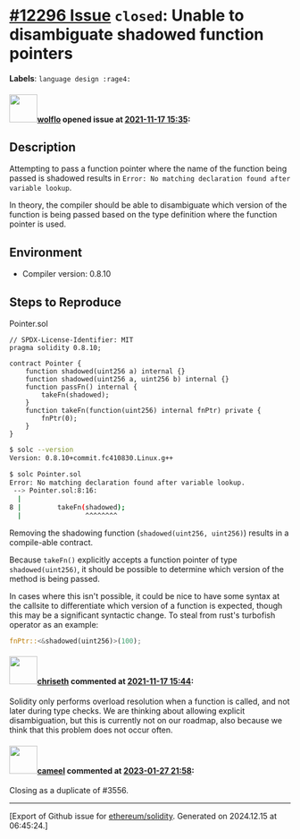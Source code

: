 # [\#12296 Issue](https://github.com/ethereum/solidity/issues/12296) `closed`: Unable to disambiguate shadowed function pointers
**Labels**: `language design :rage4:`


#### <img src="https://avatars.githubusercontent.com/u/33909953?u=813fc9edd9c477977cd6115051acab9a71d4b09c&v=4" width="50">[wolflo](https://github.com/wolflo) opened issue at [2021-11-17 15:35](https://github.com/ethereum/solidity/issues/12296):

## Description

Attempting to pass a function pointer where the name of the function being passed is shadowed results in `Error: No matching declaration found after variable lookup`.

In theory, the compiler should be able to disambiguate which version of the function is being passed based on the type definition where the function pointer is used.

## Environment

- Compiler version: 0.8.10

## Steps to Reproduce
Pointer.sol
```solidity
// SPDX-License-Identifier: MIT
pragma solidity 0.8.10;

contract Pointer {
    function shadowed(uint256 a) internal {}
    function shadowed(uint256 a, uint256 b) internal {}
    function passFn() internal {
        takeFn(shadowed);
    }
    function takeFn(function(uint256) internal fnPtr) private {
        fnPtr(0);
    }
}
```

```bash
$ solc --version
Version: 0.8.10+commit.fc410830.Linux.g++

$ solc Pointer.sol
Error: No matching declaration found after variable lookup.
 --> Pointer.sol:8:16:
  |
8 |         takeFn(shadowed);
  |                ^^^^^^^^
```

Removing the shadowing function (`shadowed(uint256, uint256)`) results in a compile-able contract.

Because `takeFn()` explicitly accepts a function pointer of type `shadowed(uint256)`, it should be possible to determine which version of the method is being passed.

In cases where this isn't possible, it could be nice to have some syntax at the callsite to differentiate which version of a function is expected, though this may be a significant syntactic change. To steal from rust's turbofish operator as an example:
```rust
fnPtr::<&shadowed(uint256)>(100);
```

#### <img src="https://avatars.githubusercontent.com/u/9073706?v=4" width="50">[chriseth](https://github.com/chriseth) commented at [2021-11-17 15:44](https://github.com/ethereum/solidity/issues/12296#issuecomment-971705133):

Solidity only performs overload resolution when a function is called, and not later during type checks. We are thinking about allowing explicit disambiguation, but this is currently not on our roadmap, also because we think that this problem does not occur often.

#### <img src="https://avatars.githubusercontent.com/u/137030?v=4" width="50">[cameel](https://github.com/cameel) commented at [2023-01-27 21:58](https://github.com/ethereum/solidity/issues/12296#issuecomment-1407117234):

Closing as a duplicate of #3556.


-------------------------------------------------------------------------------



[Export of Github issue for [ethereum/solidity](https://github.com/ethereum/solidity). Generated on 2024.12.15 at 06:45:24.]
